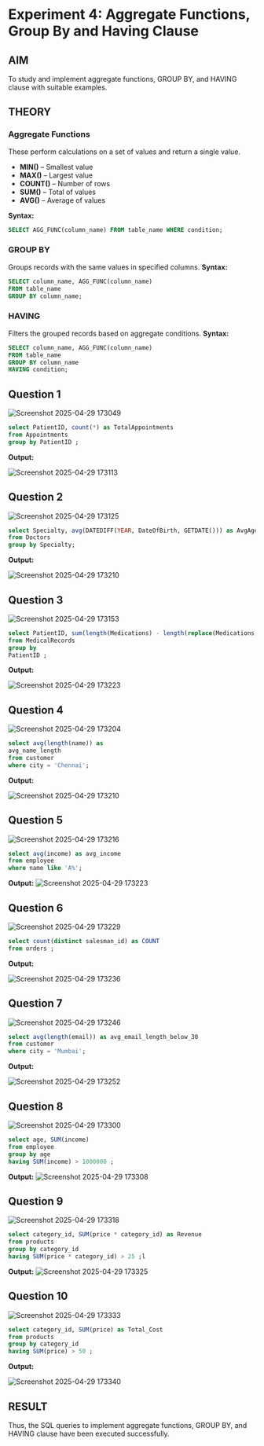 # Experiment 4: Aggregate Functions, Group By and Having Clause

## AIM
To study and implement aggregate functions, GROUP BY, and HAVING clause with suitable examples.

## THEORY

### Aggregate Functions
These perform calculations on a set of values and return a single value.

- **MIN()** – Smallest value  
- **MAX()** – Largest value  
- **COUNT()** – Number of rows  
- **SUM()** – Total of values  
- **AVG()** – Average of values

**Syntax:**
```sql
SELECT AGG_FUNC(column_name) FROM table_name WHERE condition;
```
### GROUP BY
Groups records with the same values in specified columns.
**Syntax:**
```sql
SELECT column_name, AGG_FUNC(column_name)
FROM table_name
GROUP BY column_name;
```
### HAVING
Filters the grouped records based on aggregate conditions.
**Syntax:**
```sql
SELECT column_name, AGG_FUNC(column_name)
FROM table_name
GROUP BY column_name
HAVING condition;
```

**Question 1**
--
![Screenshot 2025-04-29 173049](https://github.com/user-attachments/assets/53bcfb64-4be8-4ba0-81d3-7a475f0cc255)


```sql
select PatientID, count(*) as TotalAppointments
from Appointments
group by PatientID ;

```

**Output:**

![Screenshot 2025-04-29 173113](https://github.com/user-attachments/assets/4b46fcd2-6f06-4361-8840-30e74b2e1a7d)


**Question 2**
---
![Screenshot 2025-04-29 173125](https://github.com/user-attachments/assets/c214c29a-3696-4a1f-abcc-e30acc76bcbd)


```sql
select Specialty, avg(DATEDIFF(YEAR, DateOfBirth, GETDATE())) as AvgAge
from Doctors
group by Specialty;
```

**Output:**

![Screenshot 2025-04-29 173210](https://github.com/user-attachments/assets/6864e6c8-6721-4b74-bb22-d9c1b38597d1)


**Question 3**
---
![Screenshot 2025-04-29 173153](https://github.com/user-attachments/assets/a90426c1-e3a3-4c71-ae8c-8ec02fb98847)


```sql
select PatientID, sum(length(Medications) - length(replace(Medications, ',', '')) + 1 )::int as AvgMedications
from MedicalRecords
group by 
PatientID ;
```

**Output:**

![Screenshot 2025-04-29 173223](https://github.com/user-attachments/assets/7febec02-926d-4f35-8988-41f580b3b852)


**Question 4**
---
![Screenshot 2025-04-29 173204](https://github.com/user-attachments/assets/811d7d4e-ff2d-4ec6-b385-03d7cbdcd42a)


```sql
select avg(length(name)) as 
avg_name_length
from customer
where city = 'Chennai';
```

**Output:**

![Screenshot 2025-04-29 173210](https://github.com/user-attachments/assets/7c4f3089-e03c-4a2c-8e53-157ca92e1e95)


**Question 5**
---
![Screenshot 2025-04-29 173216](https://github.com/user-attachments/assets/82af1fe5-1353-4cc6-8535-bfcd2c290703)


```sql
select avg(income) as avg_income
from employee
where name like 'A%';
```

**Output:**
![Screenshot 2025-04-29 173223](https://github.com/user-attachments/assets/e75add66-1e8b-45c6-9f7e-21cdec34b501)



**Question 6**
---
![Screenshot 2025-04-29 173229](https://github.com/user-attachments/assets/ce7c1913-1a1a-4afc-ba93-8fb8e1254287)


```sql
select count(distinct salesman_id) as COUNT
from orders ;
```

**Output:**

![Screenshot 2025-04-29 173236](https://github.com/user-attachments/assets/3db650f2-dddf-493a-bf54-58f38be33bb7)


**Question 7**
---
![Screenshot 2025-04-29 173246](https://github.com/user-attachments/assets/d33eb8d6-fc0a-4cc7-8fc8-54f004430fbe)


```sql
select avg(length(email)) as avg_email_length_below_30
from customer
where city = 'Mumbai';
```

**Output:**

![Screenshot 2025-04-29 173252](https://github.com/user-attachments/assets/218a1813-966e-4ff0-9807-84ea1d4c3e1f)


**Question 8**
---
![Screenshot 2025-04-29 173300](https://github.com/user-attachments/assets/fd8fcac2-92d5-4b31-b98c-f155922f635f)


```sql
select age, SUM(income)
from employee
group by age
having SUM(income) > 1000000 ;
```

**Output:**
![Screenshot 2025-04-29 173308](https://github.com/user-attachments/assets/a6597985-53b5-429c-948a-f2d37c38dde5)


**Question 9**
---
![Screenshot 2025-04-29 173318](https://github.com/user-attachments/assets/5f417505-f0ac-443c-9554-5fb404f2cf44)


```sql
select category_id, SUM(price * category_id) as Revenue
from products
group by category_id
having SUM(price * category_id) > 25 ;l

```

**Output:**
![Screenshot 2025-04-29 173325](https://github.com/user-attachments/assets/08b6b6fb-e02f-4e11-b5f2-df710397cbec)



**Question 10**
---
![Screenshot 2025-04-29 173333](https://github.com/user-attachments/assets/ae2191d6-df9c-4649-a8aa-a3fb3152d6c4)


```sql
select category_id, SUM(price) as Total_Cost
from products
group by category_id
having SUM(price) > 50 ;
```

**Output:**

![Screenshot 2025-04-29 173340](https://github.com/user-attachments/assets/8c976ead-4dc6-4914-8659-98b3dc2242f6)

## RESULT
Thus, the SQL queries to implement aggregate functions, GROUP BY, and HAVING clause have been executed successfully.
